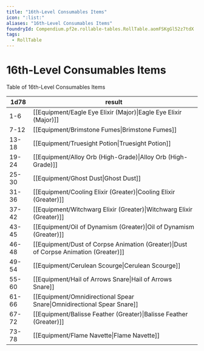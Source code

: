 ```yaml
---
title: "16th-Level Consumables Items"
icon: ":list:"
aliases: "16th-Level Consumables Items"
foundryId: Compendium.pf2e.rollable-tables.RollTable.aomFSKgGl52z7tdX
tags:
  - RollTable
---
```


# 16th-Level Consumables Items
<p>Table of 16th-Level Consumables Items</p>

| 1d78 | result |
|------|--------|
| 1-6 | [[Equipment/Eagle Eye Elixir (Major)\|Eagle Eye Elixir (Major)]] |
| 7-12 | [[Equipment/Brimstone Fumes\|Brimstone Fumes]] |
| 13-18 | [[Equipment/Truesight Potion\|Truesight Potion]] |
| 19-24 | [[Equipment/Alloy Orb (High-Grade)\|Alloy Orb (High-Grade)]] |
| 25-30 | [[Equipment/Ghost Dust\|Ghost Dust]] |
| 31-36 | [[Equipment/Cooling Elixir (Greater)\|Cooling Elixir (Greater)]] |
| 37-42 | [[Equipment/Witchwarg Elixir (Greater)\|Witchwarg Elixir (Greater)]] |
| 43-45 | [[Equipment/Oil of Dynamism (Greater)\|Oil of Dynamism (Greater)]] |
| 46-48 | [[Equipment/Dust of Corpse Animation (Greater)\|Dust of Corpse Animation (Greater)]] |
| 49-54 | [[Equipment/Cerulean Scourge\|Cerulean Scourge]] |
| 55-60 | [[Equipment/Hail of Arrows Snare\|Hail of Arrows Snare]] |
| 61-66 | [[Equipment/Omnidirectional Spear Snare\|Omnidirectional Spear Snare]] |
| 67-72 | [[Equipment/Balisse Feather (Greater)\|Balisse Feather (Greater)]] |
| 73-78 | [[Equipment/Flame Navette\|Flame Navette]] |
